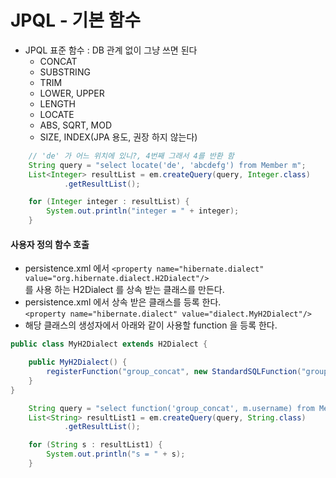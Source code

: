 # JPQL - 기본 함수

- JPQL 표준 함수 : DB 관계 없이 그냥 쓰면 된다
    - CONCAT
    - SUBSTRING
    - TRIM
    - LOWER, UPPER
    - LENGTH
    - LOCATE
    - ABS, SQRT, MOD
    - SIZE, INDEX(JPA 용도, 권장 하지 않는다)
```java
    // 'de' 가 어느 위치에 있니?, 4번째 그래서 4를 반환 함
    String query = "select locate('de', 'abcdefg') from Member m";
    List<Integer> resultList = em.createQuery(query, Integer.class)
            .getResultList();

    for (Integer integer : resultList) {
        System.out.println("integer = " + integer);
    }
```

#### 사용자 정의 함수 호출
- persistence.xml 에서 `<property name="hibernate.dialect" value="org.hibernate.dialect.H2Dialect"/>`<br>
  를 사용 하는 H2Dialect 를 상속 받는 클래스를 만든다.
- persistence.xml 에서 상속 받은 클래스를 등록 한다.<br>
`<property name="hibernate.dialect" value="dialect.MyH2Dialect"/>`
- 해당 클래스의 생성자에서 아래와 같이 사용할 function 을 등록 한다.
```java
public class MyH2Dialect extends H2Dialect {

    public MyH2Dialect() {
        registerFunction("group_concat", new StandardSQLFunction("group_concat", StandardBasicTypes.STRING));
    }
}
```
```java
    String query = "select function('group_concat', m.username) from Member m";
    List<String> resultList1 = em.createQuery(query, String.class)
            .getResultList();

    for (String s : resultList1) {
        System.out.println("s = " + s);
    }
```
